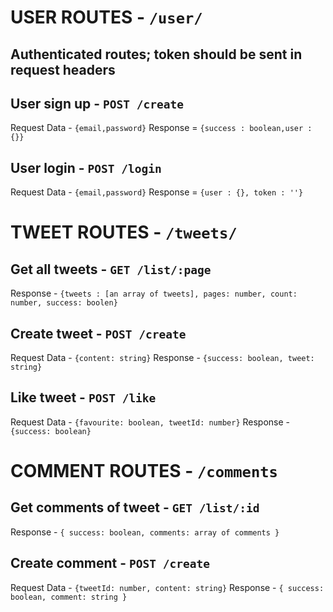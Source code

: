# USER ROUTES - `/user/`
## Authenticated routes; token should be sent in request headers

## User sign up - `POST /create`
Request Data - `{email,password}`
Response = `{success : boolean,user : {}}`

## User login -  `POST /login`
Request Data - `{email,password}`
Response = `{user : {}, token : ''}`

# TWEET ROUTES - `/tweets/`
## Get all tweets - `GET /list/:page`
Response - `{tweets : [an array of tweets], pages: number, count: number, success: boolen}`
## Create tweet - `POST /create`
Request Data - `{content: string}`
Response - `{success: boolean, tweet: string}`

## Like tweet - `POST /like`
Request Data - `{favourite: boolean, tweetId: number}`
Response - `{success: boolean}`

# COMMENT ROUTES - `/comments`
## Get comments of tweet - `GET /list/:id`
Response - `{ success: boolean, comments: array of comments }`

## Create comment - `POST /create`
Request Data - `{tweetId: number, content: string}`
Response - `{ success: boolean, comment: string }`